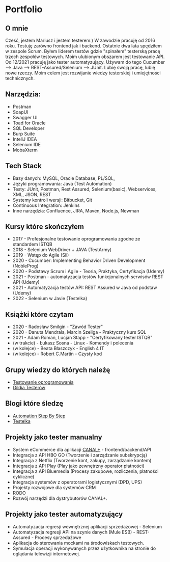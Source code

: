 # Portfolio

## O mnie
Cześć, jestem Mariusz i jestem testerem:) W zawodzie pracuję od 2016 roku. Testuję zarówno frontend jak i backend. Ostatnie dwa lata spędziłem w zespole Scrum. Byłem liderem testów gdzie "spinałem" testerską pracę trzech zespołów testowych. Moim ulubionym obszarem jest testowanie API. Od 12/2021 pracuję jako tester automatyzujący.  Używam do tego Cucumber --> Java --> REST-Assured/Selenium --> JUnit. 
Lubię swoją pracę, lubię nowe rzeczy. Moim celem jest rozwijanie wiedzy testerskiej i umiejętności technicznych.

## Narzędzia:

* Postman 
* SoapUI
* Swagger UI
* Toad for Oracle
* SQL Developer
* Burp Suite
* InteliJ IDEA
* Selenium IDE
* MobaXterm

## Tech Stack

* Bazy danych: MySQL, Oracle Database, PL/SQL,
* Języki programowania: Java (Test Automation)
* Testy: JUnit, Postman, Rest Assured, Selenium(basic), Webservices, XML, JSON, REST
* Systemy kontroli wersji: Bitbucket, Git
* Continuous Integration: Jenkins
* Inne narzędzia: Confluence, JIRA, Maven, Node.js, Newman

## Kursy które skończyłem

* 2017 - Profesjonalne testowanie oprogramowania zgodne ze standardem ISTQB
* 2018 - Selenium WebDriver + JAVA (TestArmy)
* 2019 - Wstęp do Agile (Sii)
* 2020 - Cucumber: Implementing Behavior Driven Development (NobleProg)
* 2020 - Podstawy Scrum i Agile - Teoria, Praktyka, Certyfikacja (Udemy)
* 2021 - Postman - automatyzacja testów funkcjonalnych serwisów REST API (Udemy)
* 2021 - Automatyzacja testów API: REST Assured w Java od podstaw (Udemy)
* 2022 - Selenium w Javie (Testelka)

## Książki które czytam

* 2020 - Radosław Smilgin - "Zawód Tester"
* 2020 - Danuta Mendrala, Marcin Szeliga - Praktyczny kurs SQL
* 2021 - Adam Roman, Lucjan Stapp - "Certyfikowany tester ISTQB"
* (w trakcie) - Łukasz Sosna - Linux - Komendy i polecenia
* (w kolejce) - Beata Błaszczyk - English 4 IT
* (w kolejce) - Robert C.Martin - Czysty kod

## Grupy wiedzy do których należę

* [Testowanie oprogramowania](https://www.facebook.com/groups/TestowanieOprogramowania)
* [Gildia Testerów](https://www.facebook.com/GildiaTesterow/)

## Blogi które śledzę

* [Automation Step By Step](https://www.youtube.com/c/AutomationStepByStep)
* [Testelka](https://testelka.pl/blog/)


## Projekty jako tester manualny

* System eCommerce dla aplikacji [CANAL+](https://kup.pl.canalplus.com/) - frontend/backend/API
* Integracja z API HBO GO (Tworzenie i zarządzanie subskrypcją)
* Integracja z Netflix (Tworzenie kont, zakupy, zarządzanie kontem)
* Integracja z API Play (Play jako zewnętrzny operator płatności)
* Integracja z API Bluemedia (Procesy zakupowe, rozliczenia, płatności cykliczne)
* Integracja systemów z operatorami logistycznymi (DPD, UPS)
* Projekty rozwojowe dla systemów CRM
* RODO
* Rozwój narzędzi dla dystrybutorów CANAL+.

## Projekty jako tester automatyzujący

* Automatyzacja regresji wewnętrznej aplikacji sprzedażowej - Selenium
* Automatyzacja regresji API na szynie danych (Mule ESB) - REST-Assured - Procesy sprzedażowe
* Aplikacja do sterowania mockami na środowiskach testowych.
* Symulacja operacji wykonywanych przez użytkownika na stronie do oglądania telewizji internetowej.


